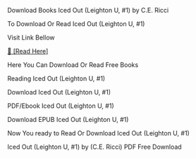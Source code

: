 Download Books Iced Out (Leighton U, #1) by C.E. Ricci

To Download Or Read Iced Out (Leighton U, #1)

Visit Link Bellow

[📖 [Read Here]](https://eibooknade.web.app/nodexhibition/60469260-iced-out)

Here You Can Download Or Read Free Books

Reading Iced Out (Leighton U, #1)

Download Iced Out (Leighton U, #1)

PDF/Ebook Iced Out (Leighton U, #1)

Download EPUB Iced Out (Leighton U, #1)

Now You ready to Read Or Download Iced Out (Leighton U, #1)

Iced Out (Leighton U, #1) by (C.E. Ricci) PDF Free Download
